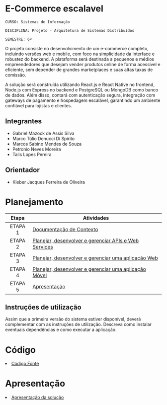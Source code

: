 # E-Commerce escalavel

`CURSO: Sistemas de Informação`

`DISCIPLINA: Projeto - Arquitetura de Sistemas Distribuídos`

`SEMESTRE: 6º`

O projeto consiste no desenvolvimento de um e-commerce completo, incluindo versões web e mobile, com foco na simplicidade da interface e robustez do backend. A plataforma será destinada a pequenos e médios empreendedores que desejam vender produtos online de forma acessível e eficiente, sem depender de grandes marketplaces e suas altas taxas de comissão.

A solução será construída utilizando React.js e React Native no frontend, Node.js com Express no backend e PostgreSQL ou MongoDB como banco de dados. Além disso, contará com autenticação segura, integração com gateways de pagamento e hospedagem escalável, garantindo um ambiente confiável para lojistas e clientes.

## Integrantes

* Gabriel Mazock de Assis Silva
* Marco Túlio Denucci Di Spirito 
* Marcos Sabino Mendes de Souza
* Petronio Neves Moreira
* Talis Lopes Pereira

## Orientador

* Kleber Jacques Ferreira de Oliveira

# Planejamento

| Etapa         | Atividades |
|  :----:   | ----------- |
| ETAPA 1         |[Documentação de Contexto](docs/contexto.md) <br> |
| ETAPA 2         |[Planejar, desenvolver e gerenciar APIs e Web Services](docs/backend-apis.md) <br> |
| ETAPA 3         |[Planejar, desenvolver e gerenciar uma aplicação Web](docs/frontend-web.md) |
| ETAPA 4        |[Planejar, desenvolver e gerenciar uma aplicação Móvel](docs/frontend-mobile.md) <br>  |
| ETAPA 5         | [Apresentação](presentation/README.md) |
## Instruções de utilização

Assim que a primeira versão do sistema estiver disponível, deverá complementar com as instruções de utilização. Descreva como instalar eventuais dependências e como executar a aplicação.

# Código

<li><a href="src/README.md"> Código Fonte</a></li>

# Apresentação

<li><a href="presentation/README.md"> Apresentação da solução</a></li>

